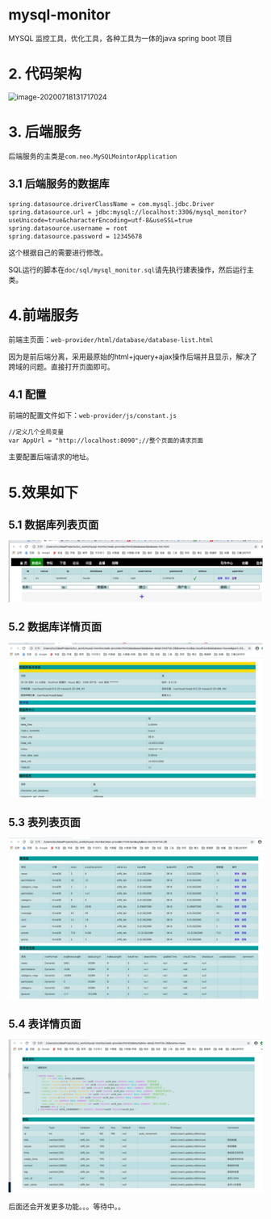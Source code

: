 # mysql-monitor
MYSQL 监控工具，优化工具，各种工具为一体的java spring boot 项目



# 2. 代码架构

![image-20200718131717024](https://github.com/lccbiluox2/mysql-monitor/blob/master/doc/images/image-20200718131717024.png)



# 3. 后端服务

后端服务的主类是`com.neo.MySQLMointorApplication`

## 3.1 后端服务的数据库

```shell
spring.datasource.driverClassName = com.mysql.jdbc.Driver
spring.datasource.url = jdbc:mysql://localhost:3306/mysql_monitor?useUnicode=true&characterEncoding=utf-8&useSSL=true
spring.datasource.username = root
spring.datasource.password = 12345678
```

这个根据自己的需要进行修改。

SQL运行的脚本在`doc/sql/mysql_monitor.sql`请先执行建表操作，然后运行主类。

# 4.前端服务

前端主页面：`web-provider/html/database/database-list.html`

因为是前后端分离，采用最原始的html+jquery+ajax操作后端并且显示，解决了跨域的问题。直接打开页面即可。

## 4.1 配置

前端的配置文件如下：`web-provider/js/constant.js`

```shell
//定义几个全局变量
var AppUrl = "http://localhost:8090";//整个页面的请求页面

```

主要配置后端请求的地址。

# 5.效果如下

## 5.1 数据库列表页面

![image-20200718132426182](doc/images/image-20200718132426182.png)

## 5.2 数据库详情页面

![image-20200718132451189](doc/images/image-20200718132451189.png)

## 5.3 表列表页面

![image-20200718132514464](doc/images/image-20200718132514464.png)

## 5.4 表详情页面

![image-20200718132536443](doc/images/image-20200718132536443.png)



后面还会开发更多功能。。。等待中。。